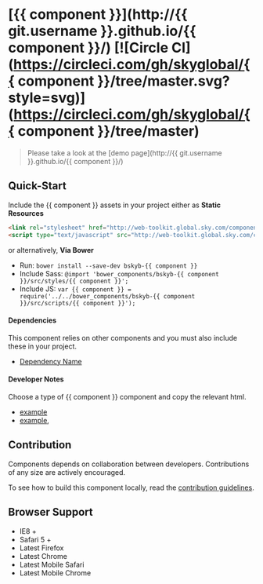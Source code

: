 [{{ component }}](http://{{ git.username }}.github.io/{{ component }}/)  [![Circle CI](https://circleci.com/gh/skyglobal/{{ component }}/tree/master.svg?style=svg)](https://circleci.com/gh/skyglobal/{{ component }}/tree/master)
========================

> Please take a look at the [demo page](http://{{ git.username }}.github.io/{{ component }}/)


## Quick-Start

Include the {{ component }} assets in your project either as **Static Resources**

```html
<link rel="stylesheet" href="http://web-toolkit.global.sky.com/components/{{ component }}/0.0.1/styles/{{ component }}.min.css" />
<script type="text/javascript" src="http://web-toolkit.global.sky.com/components/{{ component }}/0.0.1/scripts/{{ component }}.min.js"></script>
```

or alternatively, **Via Bower**

 * Run: `bower install --save-dev bskyb-{{ component }}`
 * Include Sass: `@import 'bower_components/bskyb-{{ component }}/src/styles/{{ component }}';`
 * Include JS: `var {{ component }} = require('../../bower_components/bskyb-{{ component }}/src/scripts/{{ component }}');`


#### Dependencies

This component relies on other components and you must also include these in your project.

 * [Dependency Name](https://github.com/skyglobal/DependencyName)

#### Developer Notes

Choose a type of {{ component }} component and copy the relevant html.
 * [example](demo/_includes/example.html)
 * [example](demo/_includes/example.html),

## Contribution

Components depends on collaboration between developers. Contributions of any size are actively encouraged.

To see how to build this component locally, read the [contribution guidelines](CONTRIBUTING.md).

## Browser Support

 * IE8 +
 * Safari 5 +
 * Latest Firefox
 * Latest Chrome
 * Latest Mobile Safari
 * Latest Mobile Chrome
